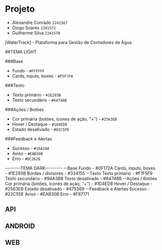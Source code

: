 # Projeto
 * Alexandre Conrado `2241567`
 * Diogo Soares `2241572`
 * Guilherme Silva `2241570`

[WaterTrack] - Plataforma para Gestão de Contadores de Água

##TEMA LIGHT

###Base

* Fundo - `#FFFFFF`
* Cards, inputs, boxes - `#F5F7FA`

###Texto

* Texto primário - `#1E293B`
* Texto secundário - `#64748B`

###Ações / Botões

* Cor primária (botões, ícones de ação, “+”) - `#2563EB`
* Hover / Destaque - `#1D4ED8`
* Estado desativado - `#93C5FD`

###Feedback e Alertas

* Sucesso - `#16A34A`
* Aviso - `#EAB308`
* Erro - `#DC2626`

--------TEMA DARK---------
--Base
Fundo - #0F172A
Cards, inputs, boxes - #1E293B
Bordas / divisores - #334155
--Texto
Texto primário - #F1F5F9
Texto secundário - #94A3B8
Texto desativado - #64748B
--Ações / Botões
Cor primária (botões, ícones de ação, “+”) - #1D4ED8
Hover / Destaque - #2563EB
Estado desativado - #475569
--Feedback e Alertas
Sucesso - #22C55E 
Aviso - #EAB308
Erro - #F87171

## API

## ANDROID

## WEB
